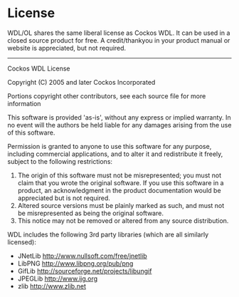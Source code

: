 # License

WDL/OL shares the same liberal license as Cockos WDL. It can be used in a closed source product for free. A credit/thankyou in your product manual or website is appreciated, but not required.

---

Cockos WDL License

Copyright (C) 2005 and later Cockos Incorporated

Portions copyright other contributors, see each source file for more information

This software is provided 'as-is', without any express or implied warranty.  In no event will the authors be held liable for any damages arising from the use of this software.

Permission is granted to anyone to use this software for any purpose, including commercial applications, and to alter it and redistribute it freely, subject to the following restrictions:

1. The origin of this software must not be misrepresented; you must not claim that you wrote the original software. If you use this software in a product, an acknowledgment in the product documentation would be appreciated but is not required.
2. Altered source versions must be plainly marked as such, and must not be misrepresented as being the original software.
3. This notice may not be removed or altered from any source distribution.

WDL includes the following 3rd party libraries (which are all similarly licensed):

* JNetLib http://www.nullsoft.com/free/jnetlib
* LibPNG http://www.libpng.org/pub/png
* GifLib http://sourceforge.net/projects/libungif
* JPEGLib http://www.ijg.org
* zlib http://www.zlib.net
